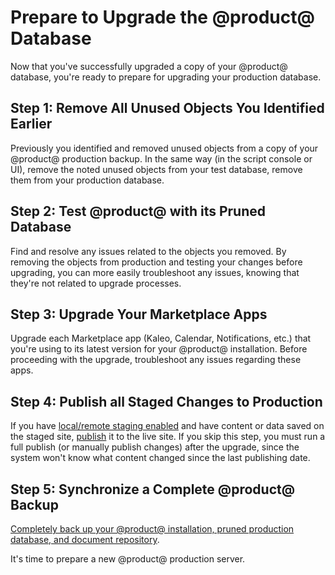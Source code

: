 # Prepare to Upgrade the @product@ Database 

Now that you've successfully upgraded a copy of your @product@ database, you're
ready to prepare for upgrading your production database. 

## Step 1: Remove All Unused Objects You Identified Earlier

Previously you identified and removed unused objects from a copy of your
@product@ production backup. In the same way (in the script console or UI),
remove the noted unused objects from your test database, remove them from your
production database. 

## Step 2: Test @product@ with its Pruned Database 

Find and resolve any issues related to the objects you removed. By removing the
objects from production and testing your changes before upgrading, you can more
easily troubleshoot any issues, knowing that they're not related to upgrade
processes. 

## Step 3: Upgrade Your Marketplace Apps 

Upgrade each Marketplace app (Kaleo, Calendar, Notifications, etc.) that you're
using to its latest version for your @product@ installation. Before proceeding
with the upgrade, troubleshoot any issues regarding these apps.

## Step 4: Publish all Staged Changes to Production 

If you have
[local/remote staging enabled](/user/-/knowledge_base/7-2/enabling-staging)
and have content or data saved on the staged site, 
[publish](/user/-/knowledge_base/7-2/publishing-staged-content-efficiently)
it to the live site. If you skip this step, you must run a full publish (or
manually publish changes) after the upgrade, since the system won't know what
content changed since the last publishing date.

## Step 5: Synchronize a Complete @product@ Backup 

[Completely back up your @product@ installation, pruned production database, and document repository](/discover/deployment/-/knowledge_base/7-1/backing-up-a-liferay-installation). 

It's time to prepare a new @product@ production server.  
